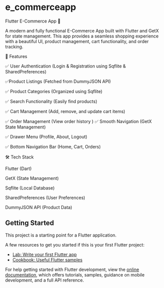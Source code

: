 # e_commerceapp
Flutter E-Commerce App 🛒

A modern and fully functional E-Commerce App built with Flutter and GetX for state management. This app provides a seamless shopping experience with a beautiful UI, product management, cart functionality, and order tracking.

🚀 Features

✅ User Authentication (Login & Registration using Sqflite & SharedPreferences)

✅Product Listings (Fetched from DummyJSON API)

✅ Product Categories (Organized using Sqflite)

✅ Search Functionality (Easily find products)

✅ Cart Management (Add, remove, and update cart items)

✅ Order Management (View order history
)
✅ Smooth Navigation (GetX State Management)

✅ Drawer Menu (Profile, About, Logout)

✅ Bottom Navigation Bar (Home, Cart, Orders)


🛠 Tech Stack

Flutter (Dart)

GetX (State Management)

Sqflite (Local Database)

SharedPreferences (User Preferences)

DummyJSON API (Product Data)



## Getting Started

This project is a starting point for a Flutter application.

A few resources to get you started if this is your first Flutter project:

- [Lab: Write your first Flutter app](https://docs.flutter.dev/get-started/codelab)
- [Cookbook: Useful Flutter samples](https://docs.flutter.dev/cookbook)

For help getting started with Flutter development, view the
[online documentation](https://docs.flutter.dev/), which offers tutorials,
samples, guidance on mobile development, and a full API reference.
